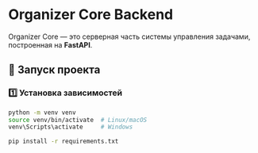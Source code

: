 # Organizer Core Backend

Organizer Core — это серверная часть системы управления задачами, построенная на **FastAPI**.


## 🚀 Запуск проекта
### 1️⃣ **Установка зависимостей**
```sh
python -m venv venv
source venv/bin/activate  # Linux/macOS
venv\Scripts\activate     # Windows

pip install -r requirements.txt


